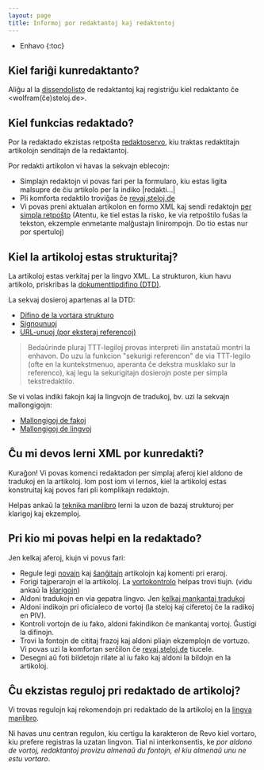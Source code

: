 ```yaml
---
layout: page
title: Informoj por redaktantoj kaj redaktontoj
---
```


* Enhavo
{:toc}

## Kiel fariĝi kunredaktanto?

Aliĝu al la [dissendolisto](revolist) de redaktantoj
kaj registriĝu kiel redaktanto ĉe &lt;wolfram(ĉe)steloj.de&gt;.


## Kiel funkcias redaktado?

Por la redaktado ekzistas retpoŝta 
[redaktoservo](revoserv.html), kiu
traktas redaktitajn artikolojn senditajn de la
redaktantoj.


Por redakti artikolon vi havas la sekvajn eblecojn:

- Simplajn redaktojn vi povas fari per la formularo, kiu estas
  ligita malsupre de ĉiu artikolo per la indiko |redakti...|
- Pli komforta redaktilo troviĝas ĉe <a href="https://revaj.steloj.de/">revaj.steloj.de</a>
- Vi povas preni aktualan artikolon en formo XML kaj sendi redaktojn [per simpla retpoŝto](revoserv)
  (Atentu, ke tiel estas la risko, ke via retpoŝtilo fuŝas la tekston, ekzemple enmetante malĝustajn linirompojn.
  Do tio estas nur por spertuloj)

## Kiel la artikoloj estas strukturitaj?

 La artikoloj estas verkitaj per la lingvo XML.
 La strukturon, kiun havu artikolo, priskribas
 la <a href="http://retavortaro.de/revo/dok/dtd.html">dokumenttipdifino (DTD)</a>.

La sekvaj dosieroj apartenas al la DTD:

- <a href="http://retavortaro.de/revo/dtd/vokoxml.dtd">Difino de la vortara strukturo</a>
- <a href="http://retavortaro.de/revo/dtd/vokosgn.dtd">Signounuoj</a>
- <a href="http://retavortaro.de/revo/dtd/vokourl.dtd">URL-unuoj (por eksteraj referencoj)</a>


<blockquote>
Bedaŭrinde pluraj TTT-legiloj provas interpreti ilin
anstataŭ montri la enhavon. Do uzu la funkcion
"sekurigi referencon" de via TTT-legilo (ofte en la kuntekstmenuo,
aperanta ĉe dekstra musklako sur la referenco), kaj
legu la sekurigitajn dosierojn poste per simpla tekstredaktilo.
</blockquote>

Se vi volas indiki fakojn kaj la lingvojn de tradukoj, bv.
uzi la sekvajn mallongigojn:


- <a href="http://retavortaro.de/revo/dok/fakoj.html">Mallongigoj de fakoj</a>
- <a href="http://retavortaro.de/revo/dok/lingvoj.html">Mallongigoj de lingvoj</a>


## Ĉu mi devos lerni XML por kunredakti?

Kuraĝon! Vi povas komenci redaktadon per simplaj
aferoj kiel aldono de tradukoj en la artikoloj. Iom
post iom vi lernos, kiel la artikoloj estas konstruitaj
kaj povos fari pli komplikajn redaktojn.

Helpas ankaŭ la [teknika manlibro](manlibro)
lerni la uzon de bazaj strukturoj per klarigoj kaj
ekzemploj.

## Pri kio mi povas helpi en la redaktado?

Jen kelkaj aferoj, kiujn vi povus fari:

- Regule legi <a href="http://www.reta-vortaro.de/revo/inx/novaj.html">novajn</a>
  kaj <a href="http://www.reta-vortaro.de/revo/inx/shanghoj.html">ŝanĝitajn</a> artikolojn kaj
  komenti pri eraroj.
- Forigi tajperarojn el la artikoloj. La
  <a href="http://h1838790.stratoserver.net/revokontrolo/">vortokontrolo</a> helpas trovi tiujn.
  (vidu ankaŭ la <a href="http://h1838790.stratoserver.net/revokontrolo/klarigoj.html">klarigojn</a>)
- Aldoni tradukojn en via gepatra lingvo. Jen
  <a href="http://www.reta-vortaro.de/revo/">kelkaj mankantaj tradukoj</a>
- Aldoni indikojn pri oficialeco de vortoj 
  (la steloj kaj ciferetoj ĉe la radikoj en PIV).
- Kontroli vortojn de iu fako, aldoni fakindikon ĉe
  mankantaj vortoj. Ĝustigi la difinojn.
- Trovi la fontojn de cititaj frazoj kaj aldoni pliajn ekzemplojn de vortuzo.
  Vi povas uzi la komfortan serĉilon ĉe <a href="https://revaj.steloj.de/">revaj.steloj.de</a> tiucele.
- Desegni aŭ foti bildetojn rilate al iu fako
  kaj aldoni la bildojn en la artikoloj.


## Ĉu ekzistas reguloj pri redaktado de artikoloj?

Vi trovas regulojn kaj rekomendojn pri redaktado de la
artikoloj en la [lingva manlibro](lingva_manlibro).

Ni havas unu centran regulon, kiu certigu la karakteron de Revo kiel vortaro, kiu prefere registras la uzatan lingvon.
Tial ni interkonsentis, ke *por aldono de vortoj, redaktantoj provizu almenaŭ du fontojn, el kiu almenaŭ unu ne estu vortaro*.



